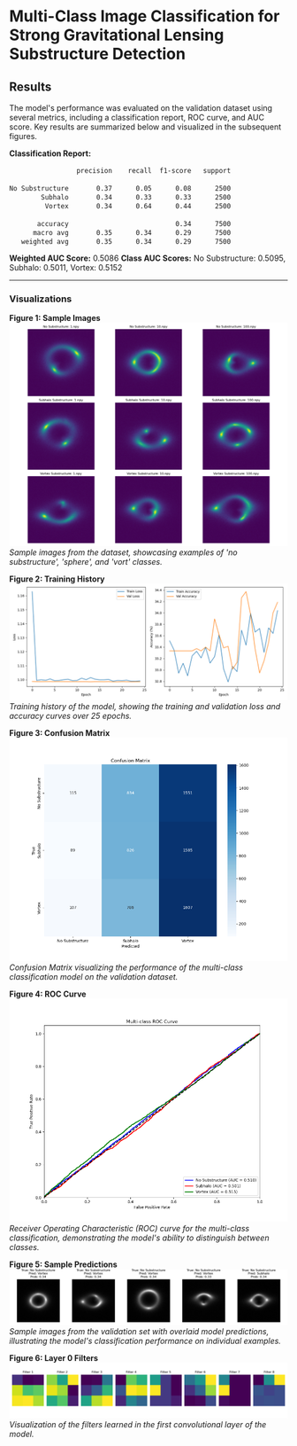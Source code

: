 # Multi-Class Image Classification for Strong Gravitational Lensing Substructure Detection


## Results

The model's performance was evaluated on the validation dataset using several metrics, including a classification report, ROC curve, and AUC score. Key results are summarized below and visualized in the subsequent figures.

**Classification Report:**

```
                 precision    recall  f1-score   support

No Substructure       0.37      0.05      0.08      2500
        Subhalo       0.34      0.33      0.33      2500
         Vortex       0.34      0.64      0.44      2500

       accuracy                           0.34      7500
      macro avg       0.35      0.34      0.29      7500
   weighted avg       0.35      0.34      0.29      7500
```

**Weighted AUC Score:** 0.5086
**Class AUC Scores:** No Substructure: 0.5095, Subhalo: 0.5011, Vortex: 0.5152

---

### Visualizations

**Figure 1: Sample Images**
![Sample Images](sample_images_multi.png)
*Sample images from the dataset, showcasing examples of 'no substructure', 'sphere', and 'vort' classes.*

**Figure 2: Training History**
![Training History](training_history_multi.png)
*Training history of the model, showing the training and validation loss and accuracy curves over 25 epochs.*

**Figure 3: Confusion Matrix**
![Confusion Matrix](confusion_matrix_multi.png)
*Confusion Matrix visualizing the performance of the multi-class classification model on the validation dataset.*

**Figure 4: ROC Curve**
![ROC Curve](roc_curve_multi.png)
*Receiver Operating Characteristic (ROC) curve for the multi-class classification, demonstrating the model's ability to distinguish between classes.*

**Figure 5: Sample Predictions**
![Sample Predictions](sample_predictions_multi.png)
*Sample images from the validation set with overlaid model predictions, illustrating the model's classification performance on individual examples.*

**Figure 6: Layer 0 Filters**
![Layer 0 Filters](filters_layer0.png)
*Visualization of the filters learned in the first convolutional layer of the model.*


